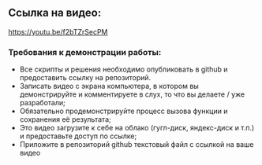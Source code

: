 ## Сcылка на видео:
https://youtu.be/f2bTZrSecPM


### Требования к демонстрации работы:

- Все скрипты и решения необходимо опубликовать в github и предоставить ссылку на репозиторий.
- Записать видео с экрана компьютера, в котором вы демонстрируйте и комментируете в слух, то что вы делаете / уже разработали;
- Обязательно продемонстрируйте процесс вызова функции и сохранения её результата;
- Это видео загрузите к себе на облако (гугл-диск, яндекс-диск и т.п.) и предоставьте доступ по
ссылке;
- Приложите в репозиторий github текстовый файл с ссылкой на ваше видео
